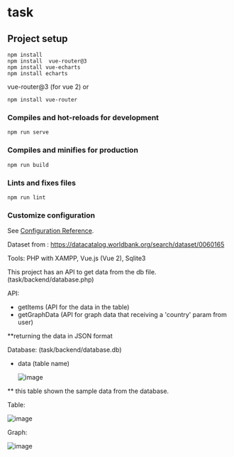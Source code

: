 # task

## Project setup
```
npm install
npm install  vue-router@3 
npm install vue-echarts
npm install echarts

```
vue-router@3 (for vue 2)
or 
```
npm install vue-router
```

### Compiles and hot-reloads for development
```
npm run serve
```

### Compiles and minifies for production
```
npm run build
```

### Lints and fixes files
```
npm run lint
```

### Customize configuration
See [Configuration Reference](https://cli.vuejs.org/config/).





Dataset from :
https://datacatalog.worldbank.org/search/dataset/0060165


Tools:
PHP with XAMPP, Vue.js (Vue 2), Sqlite3

This project has an API to get data from the db file.  (task/backend/database.php)

API: 
- getItems
  (API for the data in the table)
- getGraphData
  (API for graph data that receiving a 'country' param from user)

**returning the data in JSON format 

Database: (task/backend/database.db)
- data (table name)
  
  ![image](https://github.com/KirstenC2/task/assets/89898288/1bb1b7dc-865c-42e7-864c-34061e7ec1bd)

  
** this table shown the sample data from the database.

Table:

![image](https://github.com/KirstenC2/Technical_task/assets/89898288/1d16a907-ef94-4b13-977d-f04183d2e8e1)




Graph:


![image](https://github.com/KirstenC2/Technical_task/assets/89898288/ffa62fd4-31b8-4047-8b3f-ad01d571f775)



